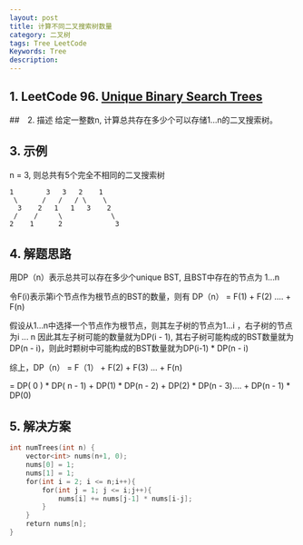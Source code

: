 ```yaml
---
layout: post
title: 计算不同二叉搜索树数量
category: 二叉树
tags: Tree LeetCode
Keywords: Tree
description:
---
```

## 1. LeetCode 96. [Unique Binary Search Trees](https://leetcode.com/problems/unique-binary-search-trees/description/)
##　2. 描述
给定一整数n, 计算总共存在多少个可以存储1...n的二叉搜索树。
## 3. 示例
n = 3, 则总共有5个完全不相同的二叉搜索树
```
1        3   3   2    1
 \      /   /   / \    \
  3    2   1   1   3    2
 /    /     \            \
2    1      2             3
```
## 4. 解题思路
用DP（n）表示总共可以存在多少个unique BST, 且BST中存在的节点为 1...n

令F(i)表示第i个节点作为根节点的BST的数量，则有 DP（n） = F(1) + F(2) .... + F(n)

假设从1...n中选择一个节点作为根节点，则其左子树的节点为1...i ，右子树的节点为i ... n
因此其左子树可能的数量就为DP(i - 1), 其右子树可能构成的BST数量就为DP(n - i)，则此时颗树中可能构成的BST数量就为DP(i-1) * DP(n - i)

综上，DP（n）
= F（1） + F(2) + F(3) ... + F(n) 

= DP( 0 ) * DP( n - 1) + DP(1) * DP(n - 2)  + DP(2) * DP(n - 3).... + DP(n - 1) * DP(0)
## 5. 解决方案
``` c++
int numTrees(int n) {
    vector<int> nums(n+1, 0);
    nums[0] = 1;
    nums[1] = 1;
    for(int i = 2; i <= n;i++){
        for(int j = 1; j <= i;j++){
            nums[i] += nums[j-1] * nums[i-j];
        }
    }
    return nums[n];
}
```